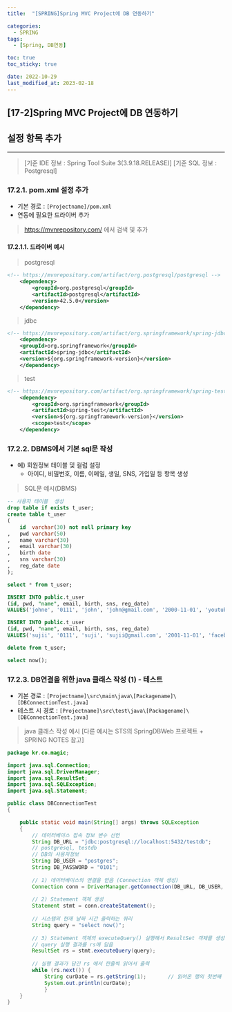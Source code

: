 ```yaml
---
title:  "[SPRING]Spring MVC Project에 DB 연동하기"

categories:
  - SPRING
tags:
  - [Spring, DB연동]

toc: true
toc_sticky: true

date: 2022-10-29
last_modified_at: 2023-02-18
---
```

[17-2]Spring MVC Project에 DB 연동하기
---
## 설정 항목 추가
---
>[기준 IDE 정보 : Spring Tool Suite 3(3.9.18.RELEASE)] 
>[기준 SQL 정보 : Postgresql]

### 17.2.1. pom.xml 설정 추가

- 기본 경로 : `[Projectname]/pom.xml`
- 연동에 필요한 드라이버 추가

>https://mvnrepository.com/ 에서 검색 및 추가 

#### 17.2.1.1. 드라이버 예시

>postgresql

```xml
<!-- https://mvnrepository.com/artifact/org.postgresql/postgresql -->
    <dependency>
        <groupId>org.postgresql</groupId>
        <artifactId>postgresql</artifactId>
        <version>42.5.0</version>
    </dependency>
```

>jdbc

```xml
<!-- https://mvnrepository.com/artifact/org.springframework/spring-jdbc -->
    <dependency>
    <groupId>org.springframework</groupId>
    <artifactId>spring-jdbc</artifactId>
    <version>${org.springframework-version}</version>
    </dependency>
```

>test

```xml
<!-- https://mvnrepository.com/artifact/org.springframework/spring-test -->
    <dependency>
        <groupId>org.springframework</groupId>
        <artifactId>spring-test</artifactId>
        <version>${org.springframework-version}</version>
        <scope>test</scope>
    </dependency>
```

### 17.2.2. DBMS에서 기본 sql문 작성

- 예) 회원정보 테이블 및 컬럼 설정
  - 아이디, 비밀번호, 이름, 이메일, 생일, SNS, 가입일 등 항목 생성

> SQL문 예시(DBMS)

```sql
-- 사용자 테이블  생성
drop table if exists t_user;
create table t_user
(
	id	varchar(30) not null primary key
,	pwd varchar(50) 
,	name varchar(30)
,	email varchar(30)
,	birth date
,	sns	varchar(30)
,	reg_date date
);

select * from t_user;

INSERT INTO public.t_user
(id, pwd, "name", email, birth, sns, reg_date)
VALUES('johne', '0111', 'john', 'john@gmail.com', '2000-11-01', 'youtube', now());

INSERT INTO public.t_user
(id, pwd, "name", email, birth, sns, reg_date)
VALUES('sujii', '0111', 'suji', 'sujii@gmail.com', '2001-11-01', 'facebook', now());

delete from t_user;

select now(); 
```

### 17.2.3. DB연결을 위한 java 클래스 작성 (1) - 테스트

- 기본 경로 : `[Projectname]\src\main\java\[Packagename]\[DBConnectionTest.java]`
- 테스트 시 경로 : `[Projectname]\src\test\java\[Packagename]\[DBConnectionTest.java]`

>java 클래스 작성 예시 [다른 예시는 STS의 SpringDBWeb 프로젝트 + SPRING NOTES 참고]

```java
package kr.co.magic;

import java.sql.Connection;
import java.sql.DriverManager;
import java.sql.ResultSet;
import java.sql.SQLException;
import java.sql.Statement;

public class DBConnectionTest
{

    public static void main(String[] args) throws SQLException 
    {
        // 데이터베이스 접속 정보 변수 선언
        String DB_URL = "jdbc:postgresql://localhost:5432/testdb";
        // postgresql, testdb
        // DB의 사용자정보
        String DB_USER = "postgres";
        String DB_PASSWORD = "0101";
        
        // 1) 데이터베이스의 연결을 얻음 (Connection 객체 생성)
        Connection conn = DriverManager.getConnection(DB_URL, DB_USER, DB_PASSWORD);
        
        // 2) Statement 객체 생성 
        Statement stmt = conn.createStatement();
        
        // 시스템의 현재 날짜 시간 출력하는 쿼리
        String query = "select now()";
        
        // 3) Statement 객체의 executeQuery() 실행해서 ResultSet 객체를 생성.
        // query 실행 결과를 rs에 담음
        ResultSet rs = stmt.executeQuery(query);
        
        // 실행 결과가 담긴 rs 에서 한줄씩 읽어서 출력
        while (rs.next()) {
            String curDate = rs.getString(1);		// 읽어온 행의 첫번째 컬럼의 값을 String으로 읽어서 curDate 에 저장
            System.out.println(curDate);
            }
    }
}
```